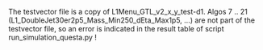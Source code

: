 The testvector file is a copy of L1Menu_GTL_v2_x_y_test-d1.
Algos 7 .. 21 (L1_DoubleJet30er2p5_Mass_Min250_dEta_Max1p5, ...)
are not part of the testvector file, so an error is indicated
in the result table of script run_simulation_questa.py !

